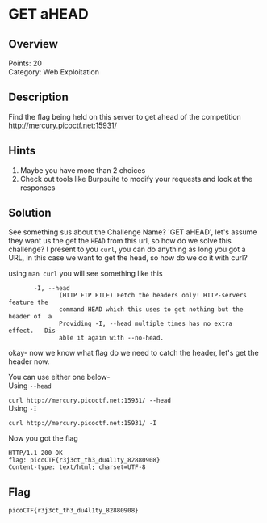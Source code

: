 # GET aHEAD
## Overview
Points: 20  
Category: Web Exploitation

## Description
Find the flag being held on this server to get ahead of the competition http://mercury.picoctf.net:15931/

## Hints

1. Maybe you have more than 2 choices
2. Check out tools like Burpsuite to modify your requests and look at the responses

## Solution

See something sus about the Challenge Name? 'GET aHEAD', let's assume they want us the get the `HEAD` from this url, so how do we solve this challenge? I present to you `curl`, you can do anything as long you got a URL, in this case we want to get the head, so how do we do it with curl?

using `man curl` you will see something like this 

```
       -I, --head
              (HTTP FTP FILE) Fetch the headers only! HTTP-servers feature the
              command HEAD which this uses to get nothing but the header of  a
              Providing -I, --head multiple times has no extra  effect.   Dis‐
              able it again with --no-head.
```

okay- now we know what flag do we need to catch the header, let's get the header now.

You can use either one below-  
Using `--head`

```curl http://mercury.picoctf.net:15931/ --head```  
Using `-I`

```curl http://mercury.picoctf.net:15931/ -I```  

Now you got the flag

```
HTTP/1.1 200 OK
flag: picoCTF{r3j3ct_th3_du4l1ty_82880908}
Content-type: text/html; charset=UTF-8
```

## Flag
                                          
```picoCTF{r3j3ct_th3_du4l1ty_82880908}```